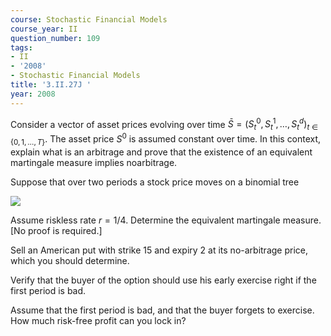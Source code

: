 ```yaml
---
course: Stochastic Financial Models
course_year: II
question_number: 109
tags:
- II
- '2008'
- Stochastic Financial Models
title: '3.II.27J '
year: 2008
---
```



Consider a vector of asset prices evolving over time $\bar{S}=\left(S_{t}^{0}, S_{t}^{1}, \ldots, S_{t}^{d}\right)_{t \in\{0,1, \ldots, T\}}$. The asset price $S^{0}$ is assumed constant over time. In this context, explain what is an arbitrage and prove that the existence of an equivalent martingale measure implies noarbitrage.

Suppose that over two periods a stock price moves on a binomial tree

![](https://cdn.mathpix.com/cropped/2022_04_28_f42726bf90cfbe3fb2f8g-64.jpg?height=309&width=554&top_left_y=407&top_left_x=358)

Assume riskless rate $r=1 / 4$. Determine the equivalent martingale measure. [No proof is required.]

Sell an American put with strike 15 and expiry 2 at its no-arbitrage price, which you should determine.

Verify that the buyer of the option should use his early exercise right if the first period is bad.

Assume that the first period is bad, and that the buyer forgets to exercise. How much risk-free profit can you lock in?